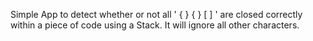 Simple App to detect whether or not all ' { } { } [ ] ' are closed correctly within a piece of code using a Stack. It will ignore all other characters. 